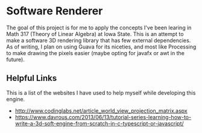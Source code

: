 Software Renderer
=================

The goal of this project is for me to apply the concepts I've been learing in Math 317 (Theory of Linear Algebra) at Iowa State. 
This is an attempt to make a software 3D rendering library that has few external dependencies. As of writing, I plan on using 
Guava for its niceties, and most like Processing to make drawing the pixels easier (maybe opting for javafx or awt in the future).

Helpful Links
-------------
This is a list of the websites I have used to help myself while developing this engine.

* http://www.codinglabs.net/article_world_view_projection_matrix.aspx
* https://www.davrous.com/2013/06/13/tutorial-series-learning-how-to-write-a-3d-soft-engine-from-scratch-in-c-typescript-or-javascript/